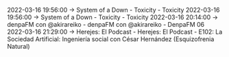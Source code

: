 2022-03-16 19:56:00 -> System of a Down - Toxicity - Toxicity
2022-03-16 19:56:00 -> System of a Down - Toxicity - Toxicity
2022-03-16 20:14:00 -> denpaFM con @akirareiko - denpaFM con @akirareiko - DenpaFM 06
2022-03-16 21:29:00 -> Herejes: El Podcast - Herejes: El Podcast - E102: La Sociedad Artificial: Ingeniería social con César Hernández (Esquizofrenia Natural)
